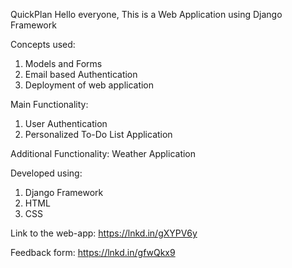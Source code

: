 QuickPlan
Hello everyone,
This is a Web Application using Django Framework 

Concepts used:
1. Models and Forms
2. Email based Authentication
3. Deployment of web application

Main Functionality:
1. User Authentication
2. Personalized To-Do List Application

Additional Functionality:
Weather Application

Developed using:
1. Django Framework
2. HTML
3. CSS

Link to the web-app: https://lnkd.in/gXYPV6y

Feedback form: https://lnkd.in/gfwQkx9
